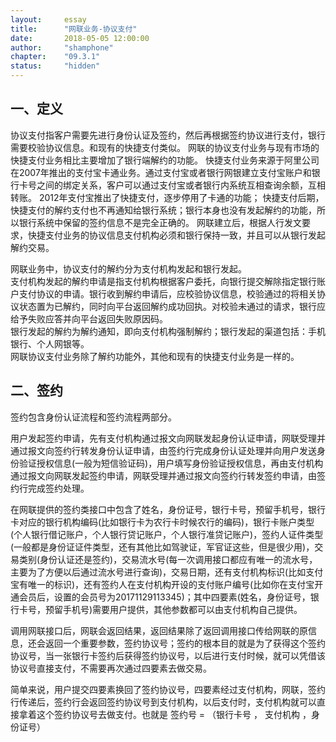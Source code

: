 ```yaml
---
layout:     essay
title:      "网联业务-协议支付"
date:       2018-05-05 12:00:00
author:     "shamphone"
chapter:	"09.3.1"
status:		"hidden"
---
```


## 一、定义

协议支付指客户需要先进行身份认证及签约，然后再根据签约协议进行支付，银行需要校验协议信息。和现有的快捷支付类似。 
网联的协议支付业务与现有市场的快捷支付业务相比主要增加了银行端解约的功能。 
快捷支付业务来源于阿里公司在2007年推出的支付宝卡通业务。通过支付宝或者银行网银建立支付宝账户和银行卡号之间的绑定关系，客户可以通过支付宝或者银行内系统互相查询余额，互相转账。 2012年支付宝推出了快捷支付，逐步停用了卡通的功能； 快捷支付后期，快捷支付的解约支付也不再通知给银行系统；银行本身也没有发起解约的功能，所以银行系统中保留的签约信息不是完全正确的。 
网联建立后，根据人行发文要求，快捷支付业务的协议信息支付机构必须和银行保持一致，并且可以从银行发起解约交易。  

网联业务中，协议支付的解约分为支付机构发起和银行发起。  
支付机构发起的解约申请是指支付机构根据客户委托，向银行提交解除指定银行账户支付协议的申请。银行收到解约申请后，应校验协议信息，校验通过的将相关协议状态置为已解约，同时向平台返回解约成功回执。对校验未通过的请求，银行应给予失败应答并向平台返回失败原因码。     
银行发起的解约为解约通知，即向支付机构强制解约；银行发起的渠道包括：手机银行、个人网银等。   
网联协议支付业务除了解约功能外，其他和现有的快捷支付业务是一样的。

## 二、签约

签约包含身份认证流程和签约流程两部分。 

用户发起签约申请，先有支付机构通过报文向网联发起身份认证申请，网联受理并通过报文向签约行转发身份认证申请，由签约行完成身份认证处理并向用户发送身份验证授权信息(一般为短信验证码)，用户填写身份验证授权信息，再由支付机构通过报文向网联发起签约申请，网联受理并通过报文向签约行转发签约申请，由签约行完成签约处理。

在网联提供的签约类接口中包含了姓名，身份证号，银行卡号，预留手机号，银行卡对应的银行机构编码(比如银行卡为农行卡时候农行的编码)，银行卡账户类型(个人银行借记账户，个人银行贷记账户，个人银行准贷记账户)，签约人证件类型(一般都是身份证证件类型，还有其他比如驾驶证，军官证这些，但是很少用)，交易类别(身份认证还是签约)，交易流水号(每一次调用接口都应有唯一的流水号，主要为了方便以后通过流水号进行查询)，交易日期，还有支付机构标识(比如支付宝有唯一的标识)，还有签约人在支付机构开设的支付账户编号(比如你在支付宝开通会员后，设置的会员号为20171129113345)；其中四要素(姓名，身份证号，银行卡号，预留手机号)需要用户提供，其他参数都可以由支付机构自己提供。

调用网联接口后，网联会返回结果，返回结果除了返回调用接口传给网联的原信息，还会返回一个重要参数，签约协议号；签约的根本目的就是为了获得这个签约协议号，当一张银行卡签约后获得签约协议号，以后进行支付时候，就可以凭借该协议号直接支付，不需要再次通过四要素去做交易。

简单来说，用户提交四要素换回了签约协议号，四要素经过支付机构，网联，签约行传递后，签约行会返回签约协议号到支付机构，以后支付时，支付机构就可以直接拿着这个签约协议号去做支付。也就是 签约号 = （银行卡号 ， 支付机构 ，身份证号）


